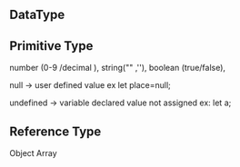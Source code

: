 ## DataType

## Primitive Type

number (0-9 /decimal ),
string("" ,''),
boolean (true/false),

null -> user defined value
ex let place=null;

undefined -> variable declared value not assigned
ex: let a;

## Reference Type

Object
Array
